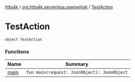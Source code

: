 [http4k](../../index.md) / [org.http4k.serverless.openwhisk](../index.md) / [TestAction](./index.md)

# TestAction

`object TestAction`

### Functions

| Name | Summary |
|---|---|
| [main](main.md) | `fun main(request: JsonObject): JsonObject` |
